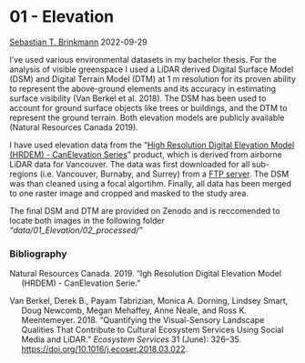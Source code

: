 01 - Elevation
================
[Sebastian T. Brinkmann](https://orcid.org/0000-0001-9835-7347)
2022-09-29

I’ve used various environmental datasets in my bachelor thesis. For the
analysis of visible greenspace I used a LiDAR derived Digital Surface
Model (DSM) and Digital Terrain Model (DTM) at 1 m resolution for its
proven ability to represent the above-ground elements and its accuracy
in estimating surface visibility (Van Berkel et al. 2018). The DSM has
been used to account for ground surface objects like trees or buildings,
and the DTM to represent the ground terrain. Both elevation models are
publicly available (Natural Resources Canada 2019).

I have used elevation data from the “[High Resolution Digital Elevation
Model (HRDEM) - CanElevation
Series](https://open.canada.ca/data/en/dataset/957782bf-847c-4644-a757-e383c0057995)”
product, which is derived from airborne LiDAR data for Vancouver. The
data was first downloaded for all sub-regions (i.e. Vancouver, Burnaby,
and Surrey) from a [FTP
server](https://ftp.maps.canada.ca/pub/elevation/dem_mne/highresolution_hauteresolution/).
The DSM was than cleaned using a focal algortihm. Finally, all data has
been merged to one raster image and cropped and masked to the study
area.

The final DSM and DTM are provided on Zenodo and is reccomended to
locate both images in the following folder
*“data/01_Elevation/02_processed/”*

### Bibliography

<div id="refs" class="references csl-bib-body hanging-indent">

<div id="ref-natCan201" class="csl-entry">

Natural Resources Canada. 2019. “Igh Resolution Digital Elevation Model
(HRDEM) - CanElevation Serie.”

</div>

<div id="ref-vanberkel2018" class="csl-entry">

Van Berkel, Derek B., Payam Tabrizian, Monica A. Dorning, Lindsey Smart,
Doug Newcomb, Megan Mehaffey, Anne Neale, and Ross K. Meentemeyer. 2018.
“Quantifying the Visual-Sensory Landscape Qualities That Contribute to
Cultural Ecosystem Services Using Social Media and LiDAR.” *Ecosystem
Services* 31 (June): 326–35.
<https://doi.org/10.1016/j.ecoser.2018.03.022>.

</div>

</div>

